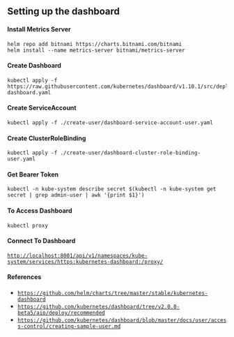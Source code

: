 ## Setting up the dashboard
#### Install Metrics Server
```
helm repo add bitnami https://charts.bitnami.com/bitnami
helm install --name metrics-server bitnami/metrics-server
```
#### Create Dashboard
```
kubectl apply -f https://raw.githubusercontent.com/kubernetes/dashboard/v1.10.1/src/deploy/recommended/kubernetes-dashboard.yaml
```
#### Create ServiceAccount
```
kubectl apply -f ./create-user/dashboard-service-account-user.yaml
```
#### Create ClusterRoleBinding
```
kubectl apply -f ./create-user/dashboard-cluster-role-binding-user.yaml
```
#### Get Bearer Token
```
kubectl -n kube-system describe secret $(kubectl -n kube-system get secret | grep admin-user | awk '{print $1}')
```
#### To Access Dashboard
```
kubectl proxy
```
#### Connect To Dashboard
[`http://localhost:8001/api/v1/namespaces/kube-system/services/https:kubernetes-dashboard:/proxy/`](
http://localhost:8001/api/v1/namespaces/kube-system/services/https:kubernetes-dashboard:/proxy/)
#### References
- [`https://github.com/helm/charts/tree/master/stable/kubernetes-dashboard`](https://github.com/helm/charts/tree/master/stable/kubernetes-dashboard)
- [`https://github.com/kubernetes/dashboard/tree/v2.0.0-beta5/aio/deploy/recommended`](https://github.com/kubernetes/dashboard/tree/v2.0.0-beta5/aio/deploy/recommended)
- [`https://github.com/kubernetes/dashboard/blob/master/docs/user/access-control/creating-sample-user.md`](https://github.com/kubernetes/dashboard/blob/master/docs/user/access-control/creating-sample-user.md)
